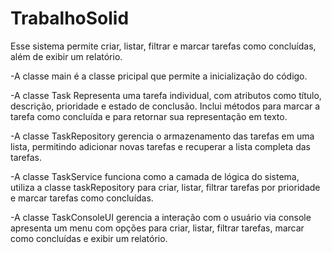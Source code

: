 # TrabalhoSolid

Esse sistema permite criar, listar, filtrar e marcar tarefas como concluídas, além de exibir um relatório. 

-A classe main é a classe pricipal que permite a inicialização do código.

-A classe Task Representa uma tarefa individual, com atributos como título, 
descrição, prioridade e estado de conclusão. Inclui métodos para marcar a tarefa 
como concluída e para retornar sua representação em texto.

-A classe TaskRepository gerencia o armazenamento das tarefas em uma lista, 
permitindo adicionar novas tarefas e recuperar a lista completa das tarefas.

-A classe TaskService funciona como a camada de lógica do sistema, utiliza a classe 
taskRepository para criar, listar, filtrar tarefas por prioridade e marcar tarefas como concluídas.

-A classe TaskConsoleUI gerencia a interação com o usuário via console apresenta um menu com opções para 
criar, listar, filtrar tarefas, marcar como concluídas e exibir um relatório.
